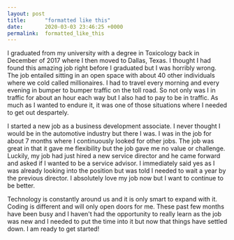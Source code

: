 ```yaml
---
layout: post
title:      "formatted like this"
date:       2020-03-03 23:46:25 +0000
permalink:  formatted_like_this
---
```



I graduated from my university with a degree in Toxicology back in December of 2017 where I then moved to Dallas, Texas. I thought I had found this amazing job right before I graduated but I was horribly wrong. The job entailed sitting in an open space with about 40 other individuals where we cold called millionaires. I had to travel every morning and every evening in bumper to bumper traffic on the toll road. So not only was I in traffic for about an hour each way but I also had to pay to be in traffic. As much as I wanted to endure it, it was one of those situations where I needed to get out despartely. 

I started a new job as a business development associate. I never thought I would be in the automotive industry but there I was. I was in the job for about 7 months where I continuously looked for other jobs. The job was great in that it gave me flexibility but the job gave me no value or challenge. Luckily, my job had just hired a new service director and he came forward and asked if I wanted to be a service advisor. I immediately said yes as I was already looking into the position but was told I needed to wait a year by the previous director. I absolutely love my job now but I want to continue to be better. 

Technology is constantly around us and it is only smart to expand with it. Coding is different and will only open doors for me. These past few months have been busy and I haven't had the opportunity to really learn as the job was new and I needed to put the time into it but now that things have settled down. I am ready to get started! 
